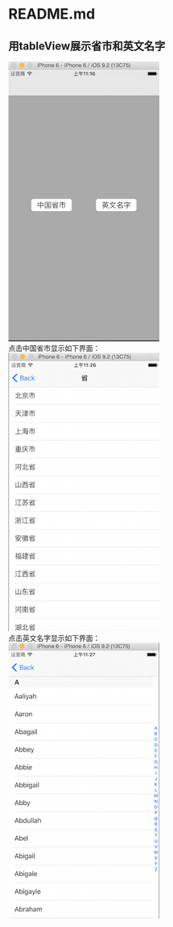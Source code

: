 README.md
=============================
用tableView展示省市和英文名字
----------------------------
![homePage](https://github.com/GhostKZShdow/UITableView/blob/master/Image/shouye.png "homePage")  
点击中国省市显示如下界面：  
![city](https://github.com/GhostKZShdow/UITableView/blob/master/Image/city.png "city")  
点击英文名字显示如下界面：   
![name](https://github.com/GhostKZShdow/UITableView/blob/master/Image/name.png "name")

